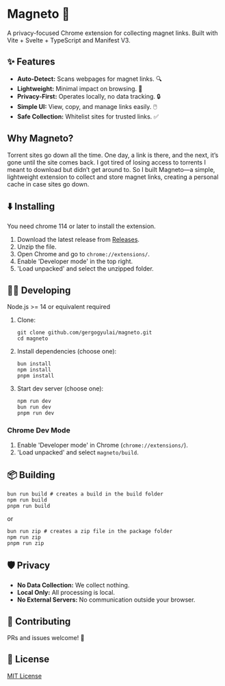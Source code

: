 # Magneto 🧲

A privacy-focused Chrome extension for collecting magnet links. Built with Vite + Svelte + TypeScript and Manifest V3.

## ✨ Features

- **Auto-Detect:** Scans webpages for magnet links. 🔍
- **Lightweight:** Minimal impact on browsing. 🚀
- **Privacy-First:** Operates locally, no data tracking. 🔒
- **Simple UI:** View, copy, and manage links easily. 🖱️
- **Safe Collection:** Whitelist sites for trusted links. ✅

## Why Magneto?

Torrent sites go down all the time. One day, a link is there, and the next, it’s gone until the site comes back. I got tired of losing access to torrents I meant to download but didn’t get around to. So I built Magneto—a simple, lightweight extension to collect and store magnet links, creating a personal cache in case sites go down.

## ⬇️ Installing

You need chrome 114 or later to install the extension.

1.  Download the latest release from [Releases](https://github.com/gergogyulai/magneto/releases).
2.  Unzip the file.
3.  Open Chrome and go to `chrome://extensions/`.
4.  Enable 'Developer mode' in the top right.
5.  'Load unpacked' and select the unzipped folder.

## 👨‍💻 Developing

Node.js >= 14 or equivalent required

1.  Clone:

    ```shell
    git clone github.com/gergogyulai/magneto.git
    cd magneto
    ```

2.  Install dependencies (choose one):

    ```shell
    bun install
    npm install
    pnpm install
    ```

3.  Start dev server (choose one):

    ```shell
    npm run dev
    bun run dev
    pnpm run dev
    ```

### Chrome Dev Mode

1.  Enable 'Developer mode' in Chrome (`chrome://extensions/`).
2.  'Load unpacked' and select `magneto/build`.

## 📦 Building

```shell
bun run build # creates a build in the build folder
npm run build
pnpm run build
```

or

```shell
bun run zip # creates a zip file in the package folder
npm run zip
pnpm run zip
```

## 🛡️ Privacy

- **No Data Collection:** We collect nothing.
- **Local Only:** All processing is local.
- **No External Servers:** No communication outside your browser.

## 🤝 Contributing

PRs and issues welcome! 🙏 

## 📜 License

[MIT License](LICENSE)
